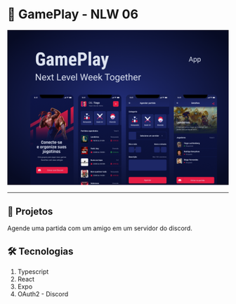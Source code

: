 # 💼 GamePlay - NLW 06

![thumbnail](./.github/thumbnail.png)

---

## 📝 Projetos

Agende uma partida com um amigo em um servidor do discord.

## 🛠 Tecnologias

1. Typescript
2. React
3. Expo
4. OAuth2 - Discord
